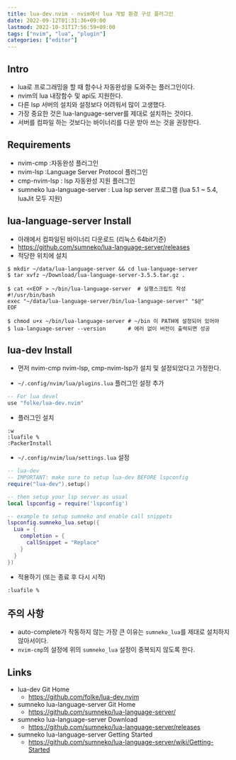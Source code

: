 ```yaml
---
title: lua-dev.nvim - nvim에서 lua 개발 환경 구성 플러그인
date: 2022-09-12T01:31:36+09:00
lastmod: 2022-10-31T17:56:59+09:00
tags: ["nvim", "lua", "plugin"]
categories: ["editor"]
---
```


## Intro
* lua로 프로그래밍을 할 때 함수나 자동완성을 도와주는 플러그인이다.
* nvim의 lua 내장함수 및 api도 지원한다.
* 다른 lsp 서버의 설치와 설정보다 어려워서 많이 고생했다.
* 가장 중요한 것은 lua-language-server를 제대로 설치하는 것이다.
* 서버를 컴파일 하는 것보다는 바이너리를 다운 받아 쓰는 것을 권장한다.

## Requirements
* nvim-cmp :자동완성 플러그인
* nvim-lsp :Language Server Protocol 플러그인
* cmp-nvim-lsp : lsp 자동완성 지원 플러그인
* sumneko lua-language-server : Lua lsp server 프로그램 (lua 5.1 ~ 5.4, luaJit 모두 지원)

## lua-language-server Install
* 아래에서 컴파일된 바이너리 다운로드 (리눅스 64bit기준)
* <https://github.com/sumneko/lua-language-server/releases>
* 적당한 위치에 설치

```console
$ mkdir ~/data/lua-language-server && cd lua-language-server
$ tar xvfz ~/Download/lua-language-server-3.5.5.tar.gz .

$ cat <<EOF > ~/bin/lua-language-server  # 실행스크립트 작성
#!/usr/bin/bash
exec "~/data/lua-language-server/bin/lua-language-server" "$@"
EOF

$ chmod u+x ~/bin/lua-language-server # ~/bin 이 PATH에 설정되어 있어야
$ lua-language-server --version       # 에러 없이 버전이 출력되면 성공
```

## lua-dev Install
* 먼저 nvim-cmp nvim-lsp, cmp-nvim-lsp가 설치 및 설정되었다고 가정한다.

* `~/.config/nvim/lua/plugins.lua` 플러그인 설정 추가
```lua
-- For lua devel
use "folke/lua-dev.nvim"
```

* 플러그인 설치
```
:w
:luafile %
:PackerInstall
```

* `~/.config/nvim/lua/settings.lua` 설정
```lua
-- lua-dev
-- IMPORTANT: make sure to setup lua-dev BEFORE lspconfig
require("lua-dev").setup()

-- then setup your lsp server as usual
local lspconfig = require('lspconfig')

-- example to setup sumneko and enable call snippets
lspconfig.sumneko_lua.setup({
  Lua = {
    completion = {
      callSnippet = "Replace"
    }
  }
})

```

* 적용하기 (또는 종료 후 다시 시작)
```
:luafile %
```

## 주의 사항
* auto-complete가 작동하지 않는 가장 큰 이유는 `sumneko_lua`를 제대로 설치하지 않아서이다.
* `nvim-cmp`의 설정에 위의 `sumneko_lua` 설정이 중복되지 않도록 한다.

## Links
* lua-dev Git Home 
  * <https://github.com/folke/lua-dev.nvim>
* sumneko lua-language-server Git Home
  * <https://github.com/sumneko/lua-language-server/>
* sumneko lua-language-server Download
  * <https://github.com/sumneko/lua-language-server/releases>
* sumneko lua-language-server Getting Started
  * <https://github.com/sumneko/lua-language-server/wiki/Getting-Started>
